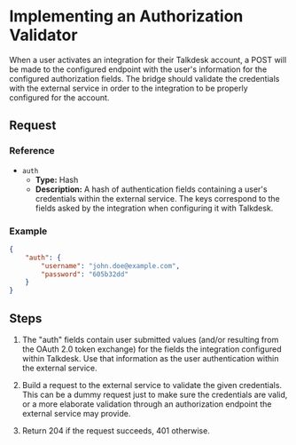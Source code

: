 # Implementing an Authorization Validator

When a user activates an integration for their Talkdesk account, a POST will be made to the configured endpoint with the user's
information for the configured authorization fields. The bridge should validate the credentials with the external service in order to the integration to be properly configured for the account.

## Request

### Reference

* `auth`
    * **Type:** Hash
    * **Description:** A hash of authentication fields containing a user's credentials within the external service. The keys correspond to the fields asked by the integration when configuring it with Talkdesk.

### Example

```json
{
    "auth": {
        "username": "john.doe@example.com",
        "password": "605b32dd"
    }
}
```

## Steps

1. The "auth" fields contain user submitted values (and/or resulting from the OAuth 2.0 token exchange) for the fields the integration configured within Talkdesk. Use that information as the user authentication within the external service.

2. Build a request to the external service to validate the given credentials. This can be a dummy request just to make sure the credentials are valid, or a more elaborate validation through an authorization endpoint the external service may provide.

3. Return 204 if the request succeeds, 401 otherwise.
